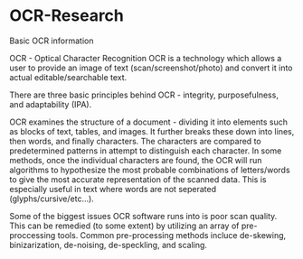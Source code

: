 # OCR-Research
Basic OCR information

OCR - Optical Character Recognition
OCR is a technology which allows a user to provide an image of text (scan/screenshot/photo) and convert it into actual editable/searchable text. 

There are three basic principles behind OCR - integrity, purposefulness, and adaptability (IPA).

OCR examines the structure of a document - dividing it into elements such as blocks of text, tables, and images. It further breaks these down into lines, then words, and finally characters. The characters are compared to predetermined patterns in attempt to distinguish each character. In some methods, once the individual characters are found, the OCR will run algorithms to hypothesize the most probable combinations of letters/words to give the most accurate representation of the scanned data. This is especially useful in text where words are not seperated (glyphs/cursive/etc...). 

Some of the biggest issues OCR software runs into is poor scan quality.  This can be remedied (to some extent) by utilizing an array of pre-proccessing tools.  Common pre-processing methods incluce de-skewing, binizarization, de-noising, de-speckling, and scaling. 
